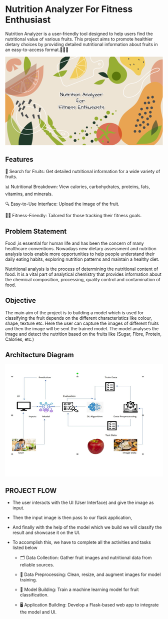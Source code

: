 
# Nutrition Analyzer For Fitness Enthusiast

Nutrition Analyzer is a user-friendly tool designed to help users find the nutritional value of various fruits. This project aims to promote healthier dietary choices by providing detailed nutritional information about fruits in an easy-to-access format.🍎🍌🥝

![Logo](banner.png)

## Features

🌟 Search for Fruits: Get detailed nutritional information for a wide variety of fruits.

📊 Nutritional Breakdown: View calories, carbohydrates, proteins, fats, vitamins, and minerals.

🔍 Easy-to-Use Interface: Upload the image of the fruit.

🏋️‍♀️ Fitness-Friendly: Tailored for those tracking their fitness goals.

## Problem Statement
Food ,is essential for human life and has been the concern of many healthcare conventions. Nowadays new dietary assessment and nutrition analysis tools enable more opportunities to help people understand their daily eating habits, exploring nutrition patterns and maintain a healthy diet.

Nutritional analysis is the process of determining the nutritional content of food. It is a vital part of analytical chemistry that provides information about the chemical composition, processing, quality control and contamination of food.

## Objective
The main aim of the project is to building a model which is used for classifying the fruit depends on the different characteristics like colour, shape, texture etc. 
Here the user can capture the images of different fruits and then the image will be sent 
the trained model. 
The model analyses the image and detect the nutrition based on the fruits 
like (Sugar, Fibre, Protein, Calories, etc.)

## Architecture Diagram

![Logo](ArchitectureDiagram.png)


## PROJECT FLOW
 -  The user interacts with the UI (User Interface) and give the image as input.
 -  Then the input image is then pass to our flask application,
 - And finally with the help of the model which we build we will classify the
result and showcase it on the UI.
 - To accomplish this, we have to complete all the activities and tasks listed
below

   * 🗂️ Data Collection: Gather fruit images and nutritional data from reliable sources.

   * 🧹 Data Preprocessing: Clean, resize, and augment images for model training.

   * 🤖 Model Building: Train a machine learning model for fruit classification.

   *  🖥️ Application Building: Develop a Flask-based web app to integrate the model and UI.

